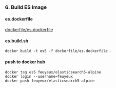 ### 6. Build ES image

#### es.dockerfile
[dockerfile/es.dockerfile](dockerfile/es.dockerfile)

#### es.build.sh

```shell
docker build -t es5 -f dockerfile/es.dockerfile .
```

#### push to docker hub

```shell
docker tag es5 feuyeux/elasticsearch5-alpine
docker login --username=feuyeux
docker push feuyeux/elasticsearch5-alpine
```